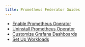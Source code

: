 ```yaml
---
title: Prometheus Federator Guides
---
```


<head>
  <link rel="canonical" href="https://ranchermanager.docs.rancher.com/how-to-guides/advanced-user-guides/monitoring-alerting-guides/prometheus-federator-guides"/>
</head>

- [Enable Prometheus Operator](enable-prometheus-federator.md)
- [Uninstall Prometheus Operator](../../../../../docs/how-to-guides/advanced-user-guides/monitoring-alerting-guides/prometheus-federator-guides/uninstall-prometheus-federator.md)
- [Customize Grafana Dashboards](customize-grafana-dashboards.md)
- [Set Up Workloads](../../../../../docs/how-to-guides/advanced-user-guides/monitoring-alerting-guides/prometheus-federator-guides/set-up-workloads.md)